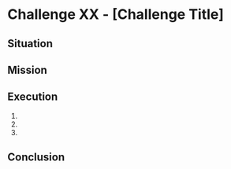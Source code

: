 # Challenge XX - [Challenge Title]

## Situation

## Mission

## Execution

1.
2.
3.

## Conclusion
